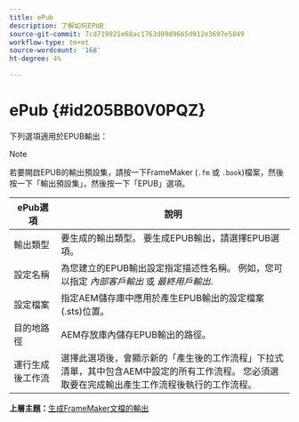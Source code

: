 ```yaml
---
title: ePub
description: 了解如何EPUB
source-git-commit: 7cd719921e68ac1763d09d9665d912e3697e5849
workflow-type: tm+mt
source-wordcount: '168'
ht-degree: 4%

---
```



# ePub {#id205BB0V0PQZ}

下列選項適用於EPUB輸出：

>[!NOTE]
>
> 若要開啟EPUB的輸出預設集，請按一下FrameMaker \(`.fm` 或 `.book`\)檔案，然後按一下「輸出預設集」，然後按一下「EPUB」選項。

| ePub選項 | 說明 |
|-----------|-----------|
| 輸出類型 | 要生成的輸出類型。 要生成EPUB輸出，請選擇EPUB選項。 |
| 設定名稱 | 為您建立的EPUB輸出設定指定描述性名稱。 例如，您可以指定 *內部客戶輸出* 或 *最終用戶輸出*. |
| 設定檔案 | 指定AEM儲存庫中應用於產生EPUB輸出的設定檔案\(.sts\)位置。 |
| 目的地路徑 | AEM存放庫內儲存EPUB輸出的路徑。 |
| 運行生成後工作流 | 選擇此選項後，會顯示新的「產生後的工作流程」下拉式清單，其中包含AEM中設定的所有工作流程。 您必須選取要在完成輸出產生工作流程後執行的工作流程。 |

**上層主題：**[&#x200B;生成FrameMaker文檔的輸出](fm-output-generatation.md)

